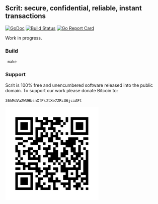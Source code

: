 Scrit: secure, confidential, reliable, instant transactions
-----------------------------------------------------------

[![GoDoc](https://img.shields.io/badge/go-documentation-blue.svg?style=flat-square)](https://godoc.org/github.com/scritcash/scrit) [![Build Status](https://img.shields.io/travis/scritcash/scrit.svg?style=flat-square)](https://travis-ci.org/scritcash/scrit) [![Go Report Card](https://goreportcard.com/badge/github.com/scritcash/scrit?style=flat-square)](https://goreportcard.com/report/github.com/scritcash/scrit)


Work in progress.

### Build

     make

### Support

Scrit is 100% free and unencumbered software released into the public domain.
To support our work please donate Bitcoin to:

`36hMdVaZWUHbsnXfPsJtXe7ZRcU6jciAFt`

![Bitcoin donation address](.bitcoin.png)
